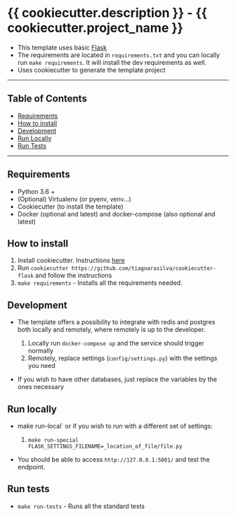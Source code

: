 # {{ cookiecutter.description }} - {{ cookiecutter.project_name }}

- This template uses basic [Flask](https://flask.palletsprojects.com/en/1.1.x/quickstart/)
- The requirements are located in `requirements.txt` and you can locally run `make requirements`. 
It will install the dev requirements as well.
- Uses cookiecutter to generate the template project

---

## Table of Contents

- [Requirements](#requirements)
- [How to install](#how-to-install)
- [Development](#development)
- [Run Locally](#run-locally)
- [Run Tests](#run-tests)

---

## Requirements

- Python 3.6 +
- (Optional) Virtualenv (or pyenv, venv...)
- Cookiecutter (to install the template)
- Docker (optional and latest) and docker-compose (also optional and latest)

## How to install

 1. Install cookiecutter. Instructions [here](https://cookiecutter.readthedocs.io/en/1.7.2/installation.html)
 2. Run `cookiecutter https://github.com/tiagoarasilva/cookiecutter-flask` and follow the instructions
 3. `make requirements` - Installs all the requirements needed.

## Development

- The template offers a possibility to integrate with redis and postgres both locally and remotely, 
where remotely is up to the developer.
    1. Locally run `docker-compose up` and the service should trigger normally
    2. Remotely, replace settings (`config/settings.py`) with the settings you need

- If you wish to have other databases, just replace the variables by the ones necessary

## Run locally

- make run-local` or if you wish to run with a different set of settings:
    1. `make run-special FLASK_SETTINGS_FILENAME=_location_of_file/file.py`

- You should be able to access `http://127.0.0.1:5001/` and test the endpoint.

## Run tests

- `make run-tests` - Runs all the standard tests
